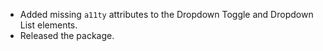 - Added missing `a11ty` attributes to the Dropdown Toggle and Dropdown List elements.
- Released the package.
